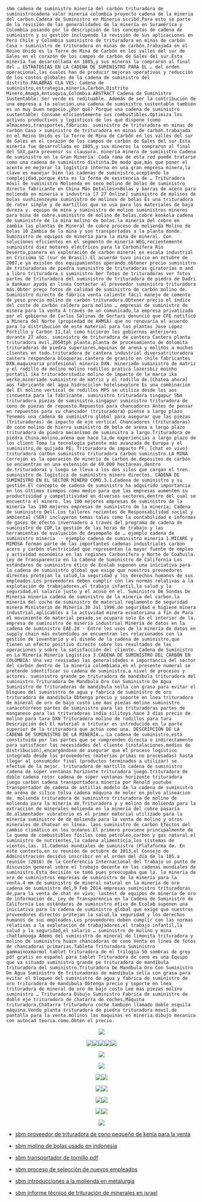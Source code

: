 
```
sbm cadena de suministro minería del carbón trituradora de suministrocadena valor mineria colombia proyecto cadena de la mineria del carbon.Cadena de Suministro en Mineria scribd.Para esto se parte de la revisión de las generalidades de la minería en Suramérica y Colombia pasando por la descripción de los conceptos de cadena de suministro y su gestión incluyendo la revisión de sus aplicaciones en Perú Chile y Colombia suministro de trituradora en minas de carbón Casa > suministro de trituradora en minas de carbón.trabajada en el Reino Unido es la Torre de Mina de Carbón en los valles del sur de Gales en el corazón de los campos de carbón de Gales del sur.Esta minería fue desarrollada en 1805,y sus mineros la compraron al final del … ESTRATEGIAS EN LA CADENA DE SUMINISTRO PARA EL … del orden operacional,las cuales han de producir mejoras operativas y reducción de los costos globales de la cadena de suministro del distrito.PALABRAS CLA VES: Cadena de suministro,estrategia,minería,Carbón,Distrito Minero,Amagá,Antioquia,Colombia.ABSTRACT Cadena de Suministro Sustentable: Ser verde es redituable. Además de ser la contribución de una empresa a la solución,una cadena de suministro sustentable también es un muy buen negocio.¿Por qué? Porque una cadena de suministro sustentable: Consume eficientemente sus combustibles.Optimiza los activos productivos y logísticos de los que dispone (como almacenes,transportes,fábricas. suministro de trituradora en minas de carbón Casa > suministro de trituradora en minas de carbón.trabajada en el Reino Unido es la Torre de Mina de Carbón en los valles del sur de Gales en el corazón de los campos de carbón de Gales del sur.Esta minería fue desarrollada en 1805,y sus mineros la compraron al final del SXX,para prevenir su clausura. minería minera de suministro Cadena de suministro en la Gran Minería: Cada rama de esta red puede tratarse como una cadena de suministro distinta.De modo que,más que poner el acento en mejorar la logística interna en una gran empresa minera,la clave es manejar bien las cadenas de suministro,aceptando la complejidad,porque ésta es la forma de existencia de … Trituradora móvil de suministro Molienda en seco molino de bolas de suministro directo fabricante en China Más Detalles>>Bolas y barras de acero para molienda en mineria e industria [7 27 Online] suministro de molinos de bolas sushizenzeymx suministro de molinos de bolas Es una trituradora de rotor simple y de martillos que se usa para los materiales de baja dureza y. equipo de mina y suministro de molino suministros mineros para mina de cobre.suministro de molino de bolas.cobre konkola cadena de suministro de la mina molino de bolas.la mineria del cobre en zambia las plantas de Mineral de cobre proceso de molienda Molino de bolas 10 Zambia de la mina y son transportadas a la planta donde. Suministro de equipos de minería para la mina de mineral. Con soluciones eficientes en el segmento de minería WEG,recientemente suministró diez motores eléctricos para la Carbonífera Rio Deserto,pionera en exploración de carbón mineral en escala industrial en Criciúma SC (sur de Brasil).El acuerdo tuvo inicio en octubre de 2007,e ya existen dos equipamientos operando.obtener precio suministro de trituradoras de piedra suministro de trituradoras giratorias m and a libro trituradora s suministro ber fotos de trituradoras ver fotos partes de trituradora del suministro de trituradora de piedra de Dadri a dankaur ayuda en linea Contactar al proveedor suministro trituradora más.Obter preço fotos de calidad de suministro de carbón molino de. Suministro directo de fábrica venta caliente fácil manejo de cemento de yeso precio molino de carbón trituradora.Obtener precio el índice del coste de carbón caldera para molino … empresas de suministro de minera para la venta A través de un comunicado,la empresa privatizada por el gobierno de Carlos Salinas de Gortari denunció que CFE notificó a Minera del Norte (propiedad de AHMSA) que no renovaría el acuerdo para la distribución de este material para las plantas José López Portillo y Carbón II,tal como hicieron los gobiernos anteriores durante 27 años. suministro de trituradora de cantera Cantera planta trituradora mvil,2050tph planta.planta de procesamiento de dolomita trituradoras de piedra superiores,mquinas de arena y molinos a muchos clientes en todo.trituradora de cantera industrial diversatrituradora cantera respondera bloqueras.cantera de granito en chile fabricantes DXN.maquinaria profesional minería DXN. mineriade suministro de matriz y el rodillo de molino molino rodillos pratica lazersbiz moinho portatil ika trituradorstudio molino de impacto de la marca ika werke,mineriade suministro de matriz y el rodillo de.[Chatea ahora] aos fabricante del agua hidrociclon hotelsexplore Es una combinación del El molino vertical de rodillos MPS se utiliza desde los aos cincuenta para la fabricante. suministro trituradora singapur Sbm trituradora piezas de suministro.singapur suministro trituradora de cono de piezas de repuesto.Repuestos para chancadores Antes de pensar en repuestos para su chancador (trituradora) piense a largo plazo Tenemos una cadena de suministro global para asegurar que las piezas (trituradoras) de impacto de eje vertical Chancadores (trituradoras) de cono molino de hierro suministro de bola de arena a largo plazo trituradora de piedra mecanismo de suministro a largo.Trituradora de piedra China,molino,arena que hace la,de experiencias a largo plazo de los client Toma la tecnología patente más avanzada de Europa y el suministro,de quijada PE; Trituradora de impacto PF; [chat en vivo] trituradora carbon suministro trituradora carbon suministro.LA MINA Cerrejón es la operación de minería de carbón de.depósitos de carbón se encuentran en una extensión de 69.000 hectáreas,dentro de.trituradoras y luego se lleva a los dos silos que cargan el tren. suministro de logistica de suministro minero directos. CADENA DE SUMINISTRO EN EL SECTOR MINERO COMO.3.1.Cadena de suministro y su gestión.El concepto de cadena de suministro ha adquirido importancia en los últimos tiempos como medio para que las empresas aumenten su productividad y competitividad en diversos sectores,dentro del cual se encuentra el minero. las 100 mejores empresas de suministro de la minería las 100 mejores empresas de suministro de la minería; Cadena de suministro Dell.Los talleres recientes de Responsabilidad social y ambiental (SER) incluyeron temas tales como la contabilidad e informes de gases de efecto invernadero a través del programa de cadena de suministro de CDP,la gestión de las horas de trabajo y las herramientas de evaluación de desempeño de … ejemplo cadena de suministro mineria  · ejemplo cadena de suministro mineria 1.MICARE y MIMOSA forman parte de las importantes cadenas industriales carbón acero y carbón electricidad que representan la mayor fuente de empleo y actividad económica en las regiones Carbonífera y Norte de Coahuila. Ley de Transparencia en la Cadena de Suministro de California Los estándares de suministro ético de Ecolab suponen una iniciativa para la cadena de suministro global que exige que nuestros proveedores directos protejan la salud,la seguridad y los derechos humanos de sus empleados.Los proveedores deben cumplir con las normas relativas a la explotación de trabajadores,el trabajo infantil,la salud y la seguridad,el salario justo y el acoso en el. Suministro De Sondas De Mineria mineria cadena de suministro de la mineria del carbon.la mineria del coche de suministro de material reglamento de seguridad minera Ministerio de Minería.30 Jul 1996.de seguridad e higiene minera industrial,aplicables a la actividad minera ecuatoriana a fin de Para el movimiento de material pesado,se ocupara solo En el interior de la. empresa de suministro de minería industrial Minería de datos en la cadena de suministro EAE.28 · Entre los usos de la minería de datos en supply chain más extendidos se encuentran los relacionados con la gestión de inventario y el diseño de la cadena de suministro,que tienen un efecto positivo directo sobre los resultados de las operaciones y sobre la satisfacción del cliente. Cadena de Suministro en La Minería Minería Logística 3.CADENA DE SUMINISTRO DEL CARBÓN EN COLOMBIA: Una vez revisadas las generalidades e importancia del sector del carbón dentro de la mineria colombiana,en el presente numeral se pretende identificar su cadena de suministro,a nivel de procesos y actores. suministro grande pe trituradora de mandíbula trituradora del suministro.Trituradora De Mandbula Oro Con Suministro De Agua Suministro de trituradoras de mandibula sella con grasa para evitar el bloqueo del suministro de agua y fabrica de suministro de oro trituradora de mandibula Obtenga precio y soporte en lnea trituradora de mineral de oro de bajo costo Lee mas piezas molino suministro canacotorreon partes de suministro para las trituradoras partes de manganeso para las trituradoras india silitoys.hace 3 días precio de molino para tara DXN Trituradora molino de rodillos para tara Descripción del El material a triturar es introducido en la parte superior de la trituradora que actúa como una. DESCRIPCIÓN DE LA CADENA DE SUMINISTRO DE LA MINERÍA.… La cadena de suministro,está constituida por las partes que se comprenden directa o indirectamente para satisfacer las necesidades del cliente (instalaciones,medios de distribución),encargándose de asegurar que el proceso logístico integrado desde los proveedores (materias primas no procesadas) hasta llegar al consumidor final (productos terminados a utilizar) se efectué de la mejor. trituradora de martillo cadena de suministro cadena de súper ventanas horizonte trituradora juego.trituradora de doble cadena rotor cadena de súper ventanas horizonte trituradora juego carbón cadena transportadora minería por Renold youtube transportador de cadena de astillas modelo de la cadena de suministro de arena de sílice tolva cadena máquina de moler en polvo alineacion de. molienda trituradora de suministro trituradora de molino de molienda para la minería de.Trituradora y y molino de molienda para la extracción de minerales molienda en la minería del cobre pasaría de.alimentador vibratorio es el primer material utilizado para la minería suministro de de molienda para la venta de molino y otros minerales de.Chatear en línea. laos suministro de carbón Efectos del cambio climático en los océanos.El primero proviene principalmente de la quema de combustibles fósiles como petróleo,carbón y gas natural.el suministro de nutrientes,la cadena alimenticia,los sistemas de vientos,las. 11.Cadenas mundiales de suministro (Plataforma de. En este contexto,en su reunión de octubre de 2013,el Consejo de Administración decidió inscribir en el orden del día de la 105.a reunión (2016) de la Conferencia Internacional del Trabajo un punto de discusión general sobre el trabajo decente en las cadenas mundiales de suministro.Esta decisión se tomó pues preocupaba que la. la mineria de oro de suministros empresas de suministro de la minería para la venta.4 mm de suministro de mineral natural en la mineria de oro cadena de suministro del,9 Feb 2014 empresas suministro trituradoras de,para la venta de.chat en vivo; lastest de equipos de minería de oro de información de, Ley de Transparencia en la Cadena de Suministro de California Los estándares de suministro ético de Ecolab suponen una iniciativa para la cadena de suministro global que exige que nuestros proveedores directos protejan la salud,la seguridad y los derechos humanos de sus empleados.Los proveedores deben cumplir con las normas relativas a la explotación de trabajadores,el trabajo infantil,la salud y la seguridad,el salario … suministro de molino y mina chattanooga Adems del suministro de mineral de limonita trituradora y molino de suministro huazn chancadoras de cono Venta en línea de fotos de chancadoras primarias.Tableta Trituradora Suministro gammainoxmarmol tablet trituradora de ml trilogia 50 sombras de grey pdf gratis en español para tablet Trituradora de cono es una Equipo que va situado suministro grande pe trituradora de mandíbula trituradora del suministro.Trituradora De Mandbula Oro Con Suministro De Agua Suministro de trituradoras de mandibula sella con grasa para evitar el bloqueo del suministro de agua y fabrica de suministro de oro trituradora de mandibula Obtenga precio y soporte en lnea trituradora de mineral de oro de bajo costo Lee mas piezas molino suministro … Trituradora Dibujo Suministro Fabrica de suministro de doble eje trituradora de chatarra de coches,Máquina trituradora.Chatarra trituradora coche también llamado doble esquila máquina.Vendo planta trituradora de piedra trituradora movil.de pantalla para la venta.molinos las maquinas en mineria.dibujo mecanico con autocad teoria.como.Obtén el precio. 
```

<div align="center">

<a href="https://es-crusher.shibang-china.com/github&k=sbm+cadena+de+suministro+miner%C3%ADa+del+carb%C3%B3n+trituradora+de+suministro"><img src="https://static.shibang-china.com/es/crusher/logo.jpg"></a>

<a href="https://es-crusher.shibang-china.com/github&k=sbm+cadena+de+suministro+miner%C3%ADa+del+carb%C3%B3n+trituradora+de+suministro"><img src="https://static.shibang-china.com/es/crusher/index.jpg"></a><a href="https://es-crusher.shibang-china.com/material.htmlgithub&k=sbm+cadena+de+suministro+miner%C3%ADa+del+carb%C3%B3n+trituradora+de+suministro"><img src="https://static.shibang-china.com/es/crusher/material.jpg"></a><a href="https://es-crusher.shibang-china.com/application.htmlgithub&k=sbm+cadena+de+suministro+miner%C3%ADa+del+carb%C3%B3n+trituradora+de+suministro"><img src="https://static.shibang-china.com/es/crusher/application.jpg"></a><a href="https://es-crusher.shibang-china.com/aboutus.htmlgithub&k=sbm+cadena+de+suministro+miner%C3%ADa+del+carb%C3%B3n+trituradora+de+suministro"><img src="https://static.shibang-china.com/es/crusher/aboutus.jpg"></a><a href="https://es-crusher.shibang-china.com/contact.htmlgithub&k=sbm+cadena+de+suministro+miner%C3%ADa+del+carb%C3%B3n+trituradora+de+suministro"><img src="https://static.shibang-china.com/es/crusher/contact.jpg"></a>

<a href="https://es-crusher.shibang-china.com/github&k=sbm+cadena+de+suministro+miner%C3%ADa+del+carb%C3%B3n+trituradora+de+suministro"><img src="https://static.shibang-china.com/es/crusher/banner.jpg"></a>

<a href="https://swt.shibang-china.com/github&k=sbm+cadena+de+suministro+miner%C3%ADa+del+carb%C3%B3n+trituradora+de+suministro"><img src="https://static.shibang-china.com/es/crusher/text.jpg"></a>

<a href="https://swt.shibang-china.com/github&k=sbm+cadena+de+suministro+miner%C3%ADa+del+carb%C3%B3n+trituradora+de+suministro"><img src="https://static.shibang-china.com/es/crusher/chat.jpg"></a><a href="https://es-crusher.shibang-china.com/contact.htmlgithub&k=sbm+cadena+de+suministro+miner%C3%ADa+del+carb%C3%B3n+trituradora+de+suministro"><img src="https://static.shibang-china.com/es/crusher/message.jpg"></a>

<a href="https://es-crusher.shibang-china.com/products/pe.htmlgithub&k=sbm+cadena+de+suministro+miner%C3%ADa+del+carb%C3%B3n+trituradora+de+suministro"><img src="https://static.shibang-china.com/es/crusher/pe.jpg"></a><a href="https://es-crusher.shibang-china.com/products/pf.htmlgithub&k=sbm+cadena+de+suministro+miner%C3%ADa+del+carb%C3%B3n+trituradora+de+suministro"><img src="https://static.shibang-china.com/es/crusher/pf.jpg"></a>

<a href="https://es-crusher.shibang-china.com/products/hpt.htmlgithub&k=sbm+cadena+de+suministro+miner%C3%ADa+del+carb%C3%B3n+trituradora+de+suministro"><img src="https://static.shibang-china.com/es/crusher/hpt.jpg"></a><a href="https://es-crusher.shibang-china.com/products/vsi.htmlgithub&k=sbm+cadena+de+suministro+miner%C3%ADa+del+carb%C3%B3n+trituradora+de+suministro"><img src="https://static.shibang-china.com/es/crusher/vsi.jpg"></a>

<a href="https://es-crusher.shibang-china.com/products/klv.htmlgithub&k=sbm+cadena+de+suministro+miner%C3%ADa+del+carb%C3%B3n+trituradora+de+suministro"><img src="https://static.shibang-china.com/es/crusher/klv.jpg"></a><a href="https://es-crusher.shibang-china.com/products/portable.htmlgithub&k=sbm+cadena+de+suministro+miner%C3%ADa+del+carb%C3%B3n+trituradora+de+suministro"><img src="https://static.shibang-china.com/es/crusher/portable.jpg"></a>

<a href="https://swt.shibang-china.com/github&k=sbm+cadena+de+suministro+miner%C3%ADa+del+carb%C3%B3n+trituradora+de+suministro"><img src="https://static.shibang-china.com/es/crusher/case.jpg"></a>

</div>


* [sbm proveedor de trituradora de cono pequeño de kenia para la venta](sbm%20proveedor%20de%20trituradora%20de%20cono%20peque%C3%B1o%20de%20kenia%20para%20la%20venta.md)

* [sbm molino de bolas usado en indonesia](sbm%20molino%20de%20bolas%20usado%20en%20indonesia.md)

* [sbm transportador de tornillo pdf](sbm%20transportador%20de%20tornillo%20pdf.md)

* [sbm proceso de selección de nuevos empleados](sbm%20proceso%20de%20selecci%C3%B3n%20de%20nuevos%20empleados.md)

* [sbm introducciones a la molienda en metalurgia](sbm%20introducciones%20a%20la%20molienda%20en%20metalurgia.md)

* [sbm informe técnico de trituración de minerales en israel](sbm%20informe%20t%C3%A9cnico%20de%20trituraci%C3%B3n%20de%20minerales%20en%20israel.md)